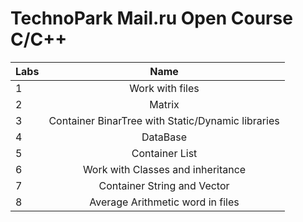 # TechnoPark Mail.ru Open Course C/C++
|     Labs      |                        Name                       |
| ------------- |:-------------------------------------------------:|
| 1             | Work with files                                   |
| 2             | Matrix                                            |
| 3             | Container BinarTree with Static/Dynamic libraries |
| 4             | DataBase                                          |
| 5             | Container List                                    |
| 6             | Work with Classes and inheritance                 |
| 7             | Container String and Vector                       |
| 8             | Average Arithmetic word in files                  |
